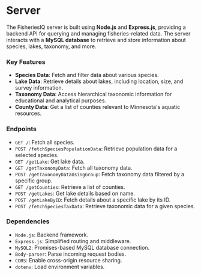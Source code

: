 # Server

The FisheriesIQ server is built using **Node.js** and **Express.js**, providing a backend API for querying and managing fisheries-related data. The server interacts with a **MySQL database** to retrieve and store information about species, lakes, taxonomy, and more.

### Key Features
- **Species Data**: Fetch and filter data about various species.
- **Lake Data**: Retrieve details about lakes, including location, size, and survey information.
- **Taxonomy Data**: Access hierarchical taxonomic information for educational and analytical purposes.
- **County Data**: Get a list of counties relevant to Minnesota's aquatic resources.

### Endpoints
- `GET /`: Fetch all species.
- `POST /fetchSpeciesPopulationData`: Retrieve population data for a selected species.
- `GET /getLake`: Get lake data.
- `GET /getTaxonomyData`: Fetch all taxonomy data.
- `POST /getTaxonomyDataUsingGroup`: Fetch taxonomy data filtered by a specific group.
- `GET /getCounties`: Retrieve a list of counties.
- `POST /getLakes`: Get lake details based on name.
- `POST /getLakeByID`: Fetch details about a specific lake by its ID.
- `POST /fetchSpeciesTaxData`: Retrieve taxonomic data for a given species.

### Dependencies
- `Node.js`: Backend framework.
- `Express.js`: Simplified routing and middleware.
- `MySQL2`: Promises-based MySQL database connection.
- `Body-parser`: Parse incoming request bodies.
- `CORS`: Enable cross-origin resource sharing.
- `dotenv`: Load environment variables.
